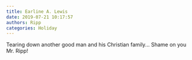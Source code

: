 ```yaml
---
title: Earline A. Lewis
date: 2019-07-21 10:17:57
authors: Ripp
categories: Holiday
---
```


 Tearing down another good man and his Christian family...
Shame on you Mr. Ripp!